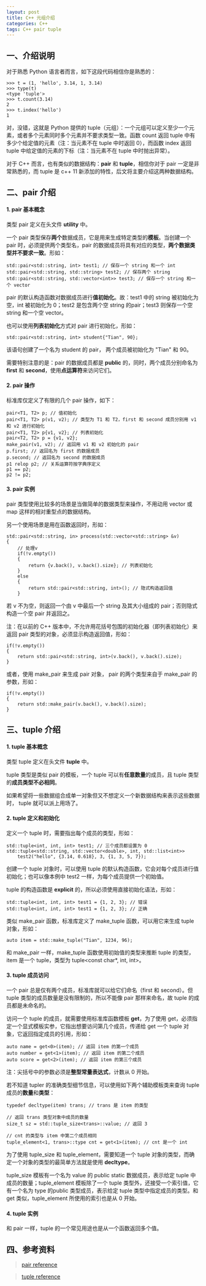 ```yaml
---
layout: post
title: C++ 元组介绍
categories: C++
tags: C++ pair tuple
---
```


## 一、介绍说明

对于熟悉 Python 语言者而言，如下这段代码相信你是熟悉的：

    >>> t = (1, 'hello', 3.14, 1, 3.14)
	>>> type(t)
	<type 'tuple'>
	>>> t.count(3.14)
	2
	>>> t.index('hello')
	1

对，没错，这就是 Python 提供的 tuple（元组）：一个元组可以定义至少一个元素，或者多个元素同时多个元素并不要求类型一致。函数 count 返回 tuple 中有多少个给定值的元素（注：当元素不在 tuple 中时返回 0），而函数 index 返回 tuple 中给定值的元素的下标（注：当元素不在 tuple 中时抛出异常）。

对于 C++ 而言，也有类似的数据结构：**pair** 和 **tuple**，相信你对于 pair 一定是非常熟悉的，而 tuple 是 c++ 11 新添加的特性，后文将主要介绍这两种数据结构。

## 二、pair 介绍

#### 1. pair 基本概念

类型 pair 定义在头文件 **utility** 中。

一个 pair 类型保存**两个**数据成员，它是用来生成特定类型的**模板**。当创建一个 pair 时，必须提供两个类型名，pair 的数据成员将具有对应的类型，**两个数据类型并不要求一致**。形如：

	std::pair<std::string, int> test1; // 保存一个 string 和一个 int
	std::pair<std::string, std::string> test2; // 保存两个 string
	std::pair<std::string, std::vector<int>> test3; // 保存一个 string 和一个 vector

pair 的默认构造函数对数据成员进行**值初始化**。故：test1 中的 string 被初始化为空，int 被初始化为 0；test2 是包含两个空 string 的pair；test3 则保存一个空 string 和一个空 vector。

也可以使用**列表初始化**方式对 pair 进行初始化，形如：

	std::pair<std::string, int> student{"Tian", 90};

该语句创建了一个名为 student 的 pair， 两个成员被初始化为 "Tian" 和 90。

<!--more-->

需要特别注意的是：pair 的数据成员都是 **public** 的，同时，两个成员分别命名为 **first** 和 **second**，使用**点运算符**来访问它们。

#### 2. pair 操作

标准库仅定义了有限的几个 pair 操作，如下：

	pair<T1, T2> p; // 值初始化
	pair<T1, T2> p(v1, v2); // 类型为 T1 和 T2，first 和 second 成员分别用 v1 和 v2 进行初始化
	pair<T1, T2> p{v1, v2}; // 列表初始化
	pair<T2, T2> p = {v1, v2};
	make_pair(v1, v2); // 返回用 v1 和 v2 初始化的 pair
	p.first; // 返回名为 first 的数据成员 
	p.second; // 返回名为 second 的数据成员
	p1 relop p2; // 关系运算符按字典序定义
	p1 == p2;
	p2 != p2;

#### 3. pair 实例

pair 类型使用比较多的场景是当做简单的数据类型来操作，不用动用 vector 或 map 这样的相对重型点的数据结构。

另一个使用场景是用在函数返回时，形如：

	std::pair<std::string, in> process(std::vector<std::string> &v)
	{
		// 处理v
		if(!v.empty())
		{
			return {v.back(), v.back().size}; // 列表初始化
		}
		else
		{
			return std::pair<std::string, int>(); // 隐式构造返回值
		}

若 v 不为空，则返回一个由 v 中最后一个 string 及其大小组成的 pair；否则隐式构造一个空 pair 并返回之。

注：在以前的 C++ 版本中，不允许用花括号包围的初始化器（即列表初始化）来返回 pair 类型的对象，必须显示构造返回值，形如：

	if(!v.empty())
	{
		return std::pair<std::string, int>(v.back(), v.back().size);
	}

或者，使用 make_pair 来生成 pair 对象， pair 的两个类型来自于 make_pair 的参数，形如：

	if(!v.empty())
	{
		return std::make_pair(v.back(), v.back().size);
	}

## 三、tuple 介绍

#### 1. tuple 基本概念

类型 tuple 定义在头文件 **tuple** 中。

tuple 类型是类似 pair 的模板，一个 tuple 可以有**任意数量**的成员，且 tuple 类型的**成员类型不必相同**。

如果希望将一些数据组合成单一对象但又不想定义一个新数据结构来表示这些数据时， tuple 就可以派上用场了。

#### 2. tuple 定义和初始化

定义一个 tuple 时，需要指出每个成员的类型，形如：

	std::tuple<int, int, int> test1; // 三个成员都设置为 0
	std::tuple<std::string, std::vector<double>, int, std::list<int>>
		test2("hello", {3.14, 0.618}, 3, {1, 3, 5, 7});

创建一个 tuple 对象时，可以使用 tuple 的默认构造函数，它会对每个成员进行值初始化；也可以像本例中 test2 一样，为每个成员提供一个初始值。

tuple 的构造函数是 **explicit** 的，所以必须使用直接初始化语法，形如：

	std::tuple<int, int, int> test1 = {1, 2, 3}; // 错误
	std::tuple<int, int, int> test1 = {1, 2, 3}; // 正确

类似 make_pair 函数，标准库定义了 make_tuple 函数，可以用它来生成 tuple 对象，形如：

	auto item = std::make_tuple("Tian", 1234, 96);

和 make_pair 一样，make_tuple 函数使用初始值的类型来推断 tuple 的类型，item 是一个 tuple，类型为 tuple<const char*, int, int>。

#### 3. tuple 成员访问

一个 pair 总是仅有两个成员，标准库就可以给它们命名（first 和 second）。但 tuple 类型的成员数量是没有限制的，所以不能像 pair 那样来命名，故 tuple 的成员都是未命名的。

访问一个 tuple 的成员，就需要使用标准库函数模板 **get**，为了使用 get，必须指定一个显式模板实参，它指出想要访问第几个成员，传递给 get 一个 tuple 对象，它返回指定成员的引用，形如：

	auto name = get<0>(item); // 返回 item 的第一个成员
	auto number = get<1>(item); // 返回 item 的第二个成员
	auto score = get<2>(item); // 返回 item 的第三个成员

注：尖括号中的参数必须是**整型常量表达式**，计数从 0 开始。

若不知道 tupler 的准确类型细节信息，可以使用如下两个辅助模板类来查询 tuple 成员的**数量**和**类型**：

	typedef decltype(item) trans; // trans 是 item 的类型
	
	// 返回 trans 类型对象中成员的数量
	size_t sz = std::tuple_size<trans>::value; // 返回 3

	// cnt 的类型与 item 中第二个成员相同
	tuple_element<1, trans>::type cnt = get<1>(item); // cnt 是一个 int

为了使用 tuple_size 和 tuple_element，需要知道一个 tuple 对象的类型，而确定一个对象的类型的最简单方法就是使用 **decltype**。

tuple_size 模板有一个名为 value 的 public static 数据成员，表示给定 tuple 中成员的数量；tuple_element 模板除了一个 tuple 类型外，还接受一个索引值，它有一个名为 type 的public 类型成员，表示给定 tuple 类型中指定成员的类型。和 get 类似，tuple_element 所使用的索引也是从 0 开始。

#### 4. tuple 实例

和 pair 一样，tuple 的一个常见用途也是从一个函数返回多个值。

## 四、参考资料

> [pair reference](http://www.cplusplus.com/reference/utility/pair/)

> [tuple reference](http://www.cplusplus.com/reference/tuple/)